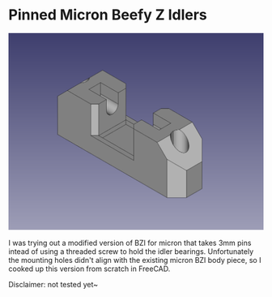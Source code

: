 # Pinned Micron Beefy Z Idlers

![Pinned BZI carriage model](images/pinned_micron_BZI_model.png)

I was trying out a modified version of BZI for micron that takes 3mm pins intead
of using a threaded screw to hold the idler bearings. Unfortunately the mounting
holes didn't align with the existing micron BZI body piece, so I cooked up this
version from scratch in FreeCAD.

Disclaimer: not tested yet~
